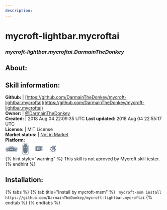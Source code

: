 ```yaml
--- 
description: 
---
```


# mycroft-lightbar.mycroftai  
### _mycroft-lightbar.mycroftai.DarmainTheDonkey_  
## About:  


## Skill information:  
**Github:** | [https://github.com/DarmainTheDonkey/mycroft-lightbar.mycroftai](https://github.com/DarmainTheDonkey/mycroft-lightbar.mycroftai)  
**Owner:** | [@DarmainTheDonkey](https://github.com/DarmainTheDonkey)  
**Created:** | 2018 Aug 04 22:09:35 UTC  **Last updated:** 2018 Aug 04 22:55:17 UTC  
**License:** | MIT License  
**Market status:** | [Not in Market](https://market.mycroft.ai/skill/)  
**Platform:**  
 ![](../.gitbook/assets/mark-1-icon.png)  ![](../.gitbook/assets/mark-2-icon.png)  ![](../.gitbook/assets/picroft-icon.png)  ![](../.gitbook/assets/kde.png)   
{% hint style="warning" %}
This skill is not aproved by Mycroft skill tester.
{% endhint %}
    
## Installation:  
{% tabs %}
{% tab title="Install by mycroft-msm" %}
``` mycroft-msm install https://github.com/DarmainTheDonkey/mycroft-lightbar.mycroftai```
{% endtab %}
  {% endtabs %}
  